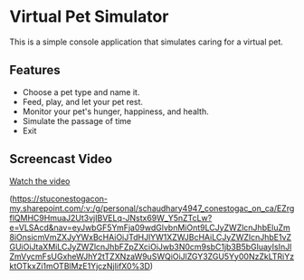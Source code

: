 # Virtual Pet Simulator
This is a simple console application that simulates caring for a virtual pet.

## Features
- Choose a pet type and name it.
- Feed, play, and let your pet rest.
- Monitor your pet's hunger, happiness, and health.
- Simulate the passage of time
- Exit

## Screencast Video
[Watch the video](https://youtu.be/RXkxV2TRw3o)

(https://stuconestogacon-my.sharepoint.com/:v:/g/personal/schaudhary4947_conestogac_on_ca/EZrgflQMHC9HmuaJ2Ut3vjIBVELq-JNstx69W_Y5nZTcLw?e=VLSAcd&nav=eyJwbGF5YmFja09wdGlvbnMiOnt9LCJyZWZlcnJhbEluZm8iOnsicmVmZXJyYWxBcHAiOiJTdHJlYW1XZWJBcHAiLCJyZWZlcnJhbE1vZGUiOiJtaXMiLCJyZWZlcnJhbFZpZXciOiJwb3N0cm9sbC1jb3B5bGluayIsInJlZmVycmFsUGxheWJhY2tTZXNzaW9uSWQiOiJlZGY3ZGU5Yy00NzZkLTRiYzktOTkxZi1mOTBlMzE1YjczNjIifX0%3D)
